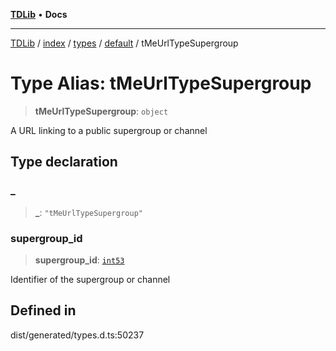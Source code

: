 [**TDLib**](../../../../../../README.md) • **Docs**

***

[TDLib](../../../../../../modules.md) / [index](../../../../../README.md) / [types](../../../README.md) / [default](../README.md) / tMeUrlTypeSupergroup

# Type Alias: tMeUrlTypeSupergroup

> **tMeUrlTypeSupergroup**: `object`

A URL linking to a public supergroup or channel

## Type declaration

### \_

> **\_**: `"tMeUrlTypeSupergroup"`

### supergroup\_id

> **supergroup\_id**: [`int53`](int53-1.md)

Identifier of the supergroup or channel

## Defined in

dist/generated/types.d.ts:50237
